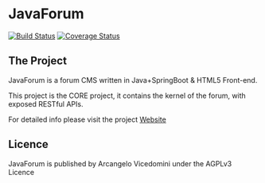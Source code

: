 # JavaForum
[![Build Status](https://travis-ci.org/javaforum-cms/javaforum-core.svg?branch=dev1.0.0)](https://travis-ci.org/javaforum-cms/javaforum-core) [![Coverage Status](https://coveralls.io/repos/github/javaforum-cms/javaforum-core/badge.svg?branch=dev1.0.0)](https://coveralls.io/github/javaforum-cms/javaforum-core?branch=dev1.0.0)
## The Project
JavaForum is a forum CMS written in Java+SpringBoot & HTML5 Front-end.

This project is the CORE project, it contains the kernel of the forum, with exposed RESTful APIs.

For detailed info please visit the project [Website](https://javaforum-cms.github.io/javaforum-core/)

## Licence
JavaForum is published by Arcangelo Vicedomini under the AGPLv3 Licence
